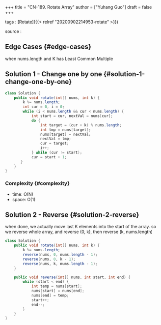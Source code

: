 +++
title = "CN-189. Rotate Array"
author = ["Yuhang Guo"]
draft = false
+++

tags
: [Rotate]({{< relref "20200902214953-rotate" >}})

source
:


## Edge Cases {#edge-cases}

when nums.length and K has Least Common Multiple


## Solution 1 - Change one by one {#solution-1-change-one-by-one}

```java
class Solution {
    public void rotate(int[] nums, int k) {
        k %= nums.length;
        int cur = 0, i = 0;
        while (i < nums.length && cur < nums.length) {
            int start = cur, nextVal = nums[cur];
            do {
                int target = (cur + k) % nums.length;
                int tmp = nums[target];
                nums[target] = nextVal;
                nextVal = tmp;
                cur = target;
                i++;
            } while (cur != start);
            cur = start + 1;
       }
    }
}
```


### Complexity {#complexity}

-   time: O(N)
-   space: O(1)


## Solution 2 - Reverse {#solution-2-reverse}

when done, we actually move last K elements into the start of the array.
so we reverse whole array, and reverse (0, k), then reverse (k, nums.length)

```java
class Solution {
    public void rotate(int[] nums, int k) {
        k %= nums.length;
        reverse(nums, 0, nums.length - 1);
        reverse(nums, 0, k - 1);
        reverse(nums, k, nums.length - 1);
    }

    public void reverse(int[] nums, int start, int end) {
        while (start < end) {
            int temp = nums[start];
            nums[start] = nums[end];
            nums[end] = temp;
            start++;
            end--;
        }
    }
}
```
